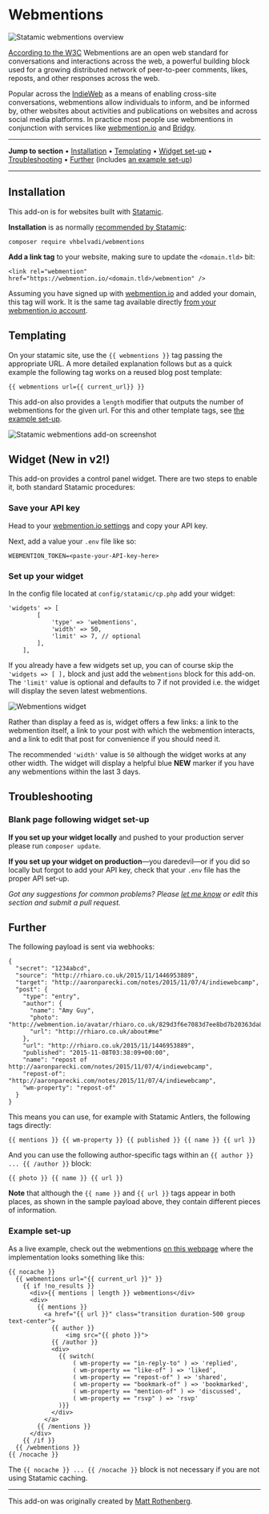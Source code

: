 # Webmentions

![Statamic webmentions overview](https://statamic.com/storage/products/5G37zMEu2lHAyrtaz5ecDefjVQzdQ99JLJEUoQrc.jpg)

[According to the W3C](https://www.w3.org/TR/webmention/) Webmentions are an open web standard for conversations and interactions across the web, a powerful building block used for a growing distributed network of peer-to-peer comments, likes, reposts, and other responses across the web.

Popular across the [IndieWeb](https://indieweb.org/Webmention) as a means of enabling cross-site conversations, webmentions allow individuals to inform, and be informed by, other websites about activities and publications on websites and across social media platforms. In practice most people use webmentions in conjunction with services like [webmention.io](https://webmention.io) and [Bridgy](https://brid.gy).

***
**Jump to section** • [Installation](https://github.com/vhbelvadi/webmentions#installation) • [Templating](https://github.com/vhbelvadi/webmentions#templating) • [Widget set-up](https://github.com/vhbelvadi/webmentions#widget-new-in-v2) • [Troubleshooting](https://github.com/vhbelvadi/webmentions#troubleshooting) • [Further](https://github.com/vhbelvadi/webmentions#further) (includes [an example set-up](https://github.com/vhbelvadi/webmentions#example-set-up))
***

## Installation

This add-on is for websites built with [Statamic](https://statamic.com).

**Installation** is as normally [recommended by Statamic](https://statamic.dev/extending/addons#installing-an-addon):

```
composer require vhbelvadi/webmentions
```

**Add a link tag** to your website, making sure to update the `<domain.tld>` bit:

```
<link rel="webmention" href="https://webmention.io/<domain.tld>/webmention" />
```

Assuming you have signed up with [webmention.io](https://webmention.io) and added your domain, this tag will work. It is the same tag available directly [from your webmention.io account](https://webmention.io/settings/sites).

## Templating

On your statamic site, use the `{{ webmentions }}` tag passing the appropriate URL. A more detailed explanation follows but as a quick example the following tag works on a reused blog post template:

```
{{ webmentions url={{ current_url}} }}
```

This add-on also provides a `length` modifier that outputs the number of webmentions for the given url. For this and other template tags, see [the example set-up](#example-set-up).

![Statamic webmentions add-on screenshot](https://statamic.com/storage/products/UCeoKVWAur6I2IB59ppvbGTE89rZSOkUXRrVGKwo.png)

## Widget (New in v2!)

This add-on provides a control panel widget. There are two steps to enable it, both standard Statamic procedures:

### Save your API key

Head to your [webmention.io settings](https://webmention.io/settings) and copy your API key.

Next, add a value your `.env` file like so:

```
WEBMENTION_TOKEN=<paste-your-API-key-here>
```

### Set up your widget

In the config file located at `config/statamic/cp.php` add your widget:

```
'widgets' => [ 
        [ 
            'type' => 'webmentions',
            'width' => 50,
            'limit' => 7, // optional
        ], 
    ],
```

If you already have a few widgets set up, you can of course skip the `'widgets => [ ],` block and just add the `webmentions` block for this add-on. The `'limit'` value is optional and defaults to 7 if not provided i.e. the widget will display the seven latest webmentions.

![Webmentions widget](https://statamic.com/storage/products/EGkG8jBZaBHqydUv7weZROKklhJgf0TDAAY7jNkP.png)

Rather than display a feed as is, widget offers a few links: a link to the webmention itself, a link to your post with which the webmention interacts, and a link to edit that post for convenience if you should need it.

The recommended `'width'` value is `50` although the widget works at any other width. The widget will display a helpful blue **NEW** marker if you have any webmentions within the last 3 days.

## Troubleshooting

### Blank page following widget set-up

**If you set up your widget locally** and pushed to your production server please run `composer update`.

**If you set up your widget on production**—you daredevil—or if you did so locally but forgot to add your API key, check that your `.env` file has the proper API set-up.

*Got any suggestions for common problems? Please [let me know](mailto:hello@vhbelvadi.com) or edit this section and submit a pull request.*

## Further

The following payload is sent via webhooks:

```
{
  "secret": "1234abcd",
  "source": "http://rhiaro.co.uk/2015/11/1446953889",
  "target": "http://aaronparecki.com/notes/2015/11/07/4/indiewebcamp",
  "post": {
    "type": "entry",
    "author": {
      "name": "Amy Guy",
      "photo": "http://webmention.io/avatar/rhiaro.co.uk/829d3f6e7083d7ee8bd7b20363da84d88ce5b4ce094f78fd1b27d8d3dc42560e.png",
      "url": "http://rhiaro.co.uk/about#me"
    },
    "url": "http://rhiaro.co.uk/2015/11/1446953889",
    "published": "2015-11-08T03:38:09+00:00",
    "name": "repost of http://aaronparecki.com/notes/2015/11/07/4/indiewebcamp",
    "repost-of": "http://aaronparecki.com/notes/2015/11/07/4/indiewebcamp",
    "wm-property": "repost-of"
  }
}
```

This means you can use, for example with Statamic Antlers, the following tags directly:

```
{{ mentions }} {{ wm-property }} {{ published }} {{ name }} {{ url }}
```

And you can use the following author-specific tags within an `{{ author }} ... {{ /author }}` block:

```
{{ photo }} {{ name }} {{ url }}
```

**Note** that although the `{{ name }}` and `{{ url }}` tags appear in both places, as shown in the sample payload above, they contain different pieces of information.

### Example set-up

As a live example, check out the webmentions [on this webpage](https://vhbelvadi.com/indieweb-carnival-friction) where the implementation looks something like this:

```
{{ nocache }}
  {{ webmentions url="{{ current_url }}" }}
    {{ if !no_results }}
      <div>{{ mentions | length }} webmentions</div>
      <div>
        {{ mentions }}
          <a href="{{ url }}" class="transition duration-500 group text-center">
            {{ author }}
                <img src="{{ photo }}">
            {{ /author }}
            <div>
              {{ switch(
                  ( wm-property == "in-reply-to" ) => 'replied',
                  ( wm-property == "like-of" ) => 'liked',
                  ( wm-property == "repost-of" ) => 'shared',
                  ( wm-property == "bookmark-of" ) => 'bookmarked',
                  ( wm-property == "mention-of" ) => 'discussed',
                  ( wm-property == "rsvp" ) => 'rsvp'
              )}}
            </div>
          </a>
        {{ /mentions }}
      </div>
    {{ /if }}
  {{ /webmentions }}
{{ /nocache }}
```

The `{{ nocache }} ... {{ /nocache }}` block is not necessary if you are not using Statamic caching.

***

This add-on was originally created by [Matt Rothenberg](https://github.com/mattrothenberg).
